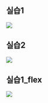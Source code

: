 ## 실습1

<img src="./README.assets/스크린샷 2022-08-30 오후 8.23.33.png" >

## 실습2

<img src="./README.assets/스크린샷 2022-08-31 오후 9.46.10-1950223.png" > 

## 실습1_flex

<img src="./README.assets/스크린샷 2022-08-31 오후 9.44.05.png" > 

